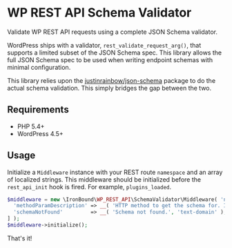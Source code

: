 # WP REST API Schema Validator
Validate WP REST API requests using a complete JSON Schema validator.

WordPress ships with a validator, `rest_validate_request_arg()`, that supports a limited subset of the JSON Schema spec. This library allows the full JSON Schema spec to be used when writing endpoint schemas with minimal configuration. 

This library relies upon the [justinrainbow/json-schema](https://github.com/justinrainbow/json-schema) package to do the actual schema validation. This simply bridges the gap between the two.

## Requirements
- PHP 5.4+
- WordPress 4.5+

## Usage
Initialize a `Middleware` instance with your REST route `namespace` and an array of localized strings. This middleware should be initialized before the `rest_api_init` hook is fired. For example, `plugins_loaded`.

```php
$middleware = new \IronBound\WP_REST_API\SchemaValidator\Middleware( 'namespace/v1', [
  'methodParamDescription' => __( 'HTTP method to get the schema for. If not provided, will use the base schema.', 'text-domain' ),
  'schemaNotFound'         => __( 'Schema not found.', 'text-domain' ),
] );
$middleware->initialize();
```

That's it!
